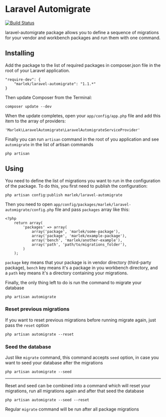 # Laravel Automigrate

[![Build Status](https://travis-ci.org/marlek/laravel-automigrate.png?branch=master)](https://travis-ci.org/marlek/laravel-automigrate)

laravel-automigrate package allows you to define a sequence of migrations for
your vendor and workbench packages and run them with one command.


## Installing

Add the package to the list of required packages in composer.json file in the
root of your Laravel application.


    "require-dev": {
        "marlek/laravel-automigrate": "1.1.*"
    }


Then update Composer from the Terminal:


    composer update --dev


When the update completes, open your `app/config/app.php` file and add this item
to the array of providers:


    'Marlek\LaravelAutomigrate\LaravelAutomigrateServiceProvider'


Finally you can run `artisan` command in the root of you application and see
`automigrate` in the list of artisan commands


    php artisan


## Using

You need to define the list of migrations you want to run in the configuration
of the package. To do this, you first need to publish the configuration:


    php artisan config:publish marlek/laravel-automigrate


Then you need to open `app/config/packages/marlek/laravel-automigrate/config.php`
file and pass `packages` array like this:


    <?php
        return array(
            'packages' => array(
                array('package', 'marlek/some-package'),
                array('package', 'marlek/example-package'),
                array('bench', 'marlek/another-example'),
                array('path', 'path/to/migrations_folder'),
            )
        );


`package` key means that your package is in vendor directory (third-party package),
`bench` key means it's a package in you workbench directory,
and a `path` key means it's a directory containing your migrations.

Finally, the only thing left to do is run the command to migrate your database


    php artisan automigrate


### Reset previous migrations

If you want to reset previous migrations before running migrate again, just
pass the `reset` option


    php artisan automigrate --reset


### Seed the database

Just like `migrate` command, this command accepts `seed` option, in case you want
to seed your database after the migrations


    php artisan automigrate --seed

---

Reset and seed can be combined into a command which will reset your migrations,
run all migrations again and after that seed the database


    php artisan automigrate --seed --reset


Regular `migrate` command will be run after all package migrations
